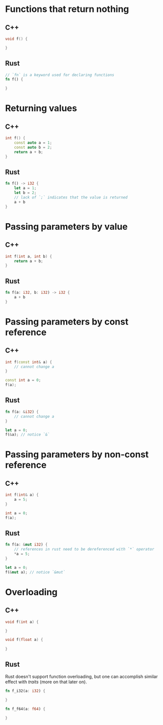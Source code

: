 # Functions that return nothing
## C++
```c++
void f() {

}
```

## Rust
```rust
// `fn` is a keyword used for declaring functions
fn f() {

}
```

# Returning values
## C++
```c++
int f() {
    const auto a = 1;
    const auto b = 2;
    return a + b;
}
```

## Rust
```rust
fn f() -> i32 {
    let a = 1;
    let b = 2;
    // lack of `;` indicates that the value is returned
    a + b
}
```

# Passing parameters by value
## C++
```c++
int f(int a, int b) {
    return a + b;
}
```

## Rust
```rust
fn f(a: i32, b: i32) -> i32 {
    a + b
}
```

# Passing parameters by const reference
## C++
```c++
int f(const int& a) {
    // cannot change a
}

const int a = 0;
f(a);
```

## Rust
```rust
fn f(a: &i32) {
    // cannot change a
}

let a = 0;
f(&a); // notice `&`
```

# Passing parameters by non-const reference
## C++
```c++
int f(int& a) {
    a = 5;
}

int a = 0;
f(a);
```

## Rust
```rust
fn f(a: &mut i32) {
    // references in rust need to be dereferenced with `*` operator
    *a = 5;
}

let a = 0;
f(&mut a); // notice `&mut`
```

# Overloading
## C++
```c++
void f(int a) {

}

void f(float a) {
    
}
```

## Rust
Rust doesn't support function overloading, but one can accomplish similar effect with _traits_ (more on that later on).
```rust
fn f_i32(a: i32) {

}

fn f_f64(a: f64) {
    
}
```